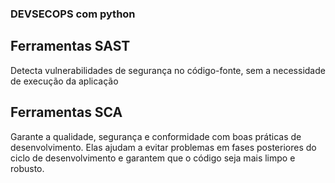 ### DEVSECOPS com python

## Ferramentas SAST

Detecta vulnerabilidades de segurança no código-fonte, sem a necessidade de execução da aplicação

## Ferramentas SCA

Garante a qualidade, segurança e conformidade com boas práticas de desenvolvimento. Elas ajudam a evitar problemas em fases posteriores do ciclo de desenvolvimento e garantem que o código seja mais limpo e robusto.

